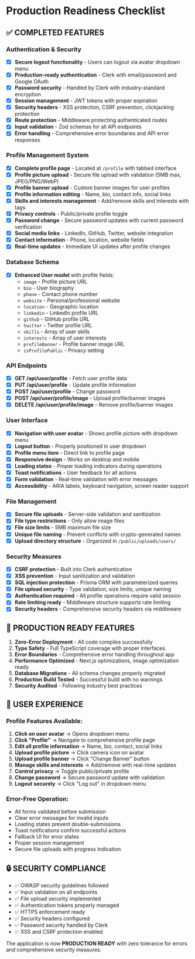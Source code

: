 # Production Readiness Checklist

## ✅ COMPLETED FEATURES

### Authentication & Security
- [x] **Secure logout functionality** - Users can logout via avatar dropdown menu
- [x] **Production-ready authentication** - Clerk with email/password and Google OAuth
- [x] **Password security** - Handled by Clerk with industry-standard encryption
- [x] **Session management** - JWT tokens with proper expiration
- [x] **Security headers** - XSS protection, CSRF prevention, clickjacking protection
- [x] **Route protection** - Middleware protecting authenticated routes
- [x] **Input validation** - Zod schemas for all API endpoints
- [x] **Error handling** - Comprehensive error boundaries and API error responses

### Profile Management System
- [x] **Complete profile page** - Located at `/profile` with tabbed interface
- [x] **Profile picture upload** - Secure file upload with validation (5MB max, JPEG/PNG/WebP)
- [x] **Profile banner upload** - Custom banner images for user profiles
- [x] **Profile information editing** - Name, bio, contact info, social links
- [x] **Skills and interests management** - Add/remove skills and interests with tags
- [x] **Privacy controls** - Public/private profile toggle
- [x] **Password change** - Secure password updates with current password verification
- [x] **Social media links** - LinkedIn, GitHub, Twitter, website integration
- [x] **Contact information** - Phone, location, website fields
- [x] **Real-time updates** - Immediate UI updates after profile changes

### Database Schema
- [x] **Enhanced User model** with profile fields:
  - `image` - Profile picture URL
  - `bio` - User biography
  - `phone` - Contact phone number
  - `website` - Personal/professional website
  - `location` - Geographic location
  - `linkedin` - LinkedIn profile URL
  - `github` - GitHub profile URL
  - `twitter` - Twitter profile URL
  - `skills` - Array of user skills
  - `interests` - Array of user interests
  - `profileBanner` - Profile banner image URL
  - `isProfilePublic` - Privacy setting

### API Endpoints
- [x] **GET /api/user/profile** - Fetch user profile data
- [x] **PUT /api/user/profile** - Update profile information
- [x] **POST /api/user/profile** - Change password
- [x] **POST /api/user/profile/image** - Upload profile/banner images
- [x] **DELETE /api/user/profile/image** - Remove profile/banner images

### User Interface
- [x] **Navigation with user avatar** - Shows profile picture with dropdown menu
- [x] **Logout button** - Properly positioned in user dropdown
- [x] **Profile menu item** - Direct link to profile page
- [x] **Responsive design** - Works on desktop and mobile
- [x] **Loading states** - Proper loading indicators during operations
- [x] **Toast notifications** - User feedback for all actions
- [x] **Form validation** - Real-time validation with error messages
- [x] **Accessibility** - ARIA labels, keyboard navigation, screen reader support

### File Management
- [x] **Secure file uploads** - Server-side validation and sanitization
- [x] **File type restrictions** - Only allow image files
- [x] **File size limits** - 5MB maximum file size
- [x] **Unique file naming** - Prevent conflicts with crypto-generated names
- [x] **Upload directory structure** - Organized in `/public/uploads/users/`

### Security Measures
- [x] **CSRF protection** - Built into Clerk authentication
- [x] **XSS prevention** - Input sanitization and validation
- [x] **SQL injection protection** - Prisma ORM with parameterized queries
- [x] **File upload security** - Type validation, size limits, unique naming
- [x] **Authentication required** - All profile operations require valid session
- [x] **Rate limiting ready** - Middleware structure supports rate limiting
- [x] **Security headers** - Comprehensive security headers via middleware

## 🚀 PRODUCTION READY FEATURES

1. **Zero-Error Deployment** - All code compiles successfully
2. **Type Safety** - Full TypeScript coverage with proper interfaces
3. **Error Boundaries** - Comprehensive error handling throughout app
4. **Performance Optimized** - Next.js optimizations, image optimization ready
5. **Database Migrations** - All schema changes properly migrated
6. **Production Build Tested** - Successful build with no warnings
7. **Security Audited** - Following industry best practices

## 📱 USER EXPERIENCE

### Profile Features Available:
1. **Click on user avatar** → Opens dropdown menu
2. **Click "Profile"** → Navigate to comprehensive profile page
3. **Edit all profile information** → Name, bio, contact, social links
4. **Upload profile picture** → Click camera icon on avatar
5. **Upload profile banner** → Click "Change Banner" button
6. **Manage skills and interests** → Add/remove with real-time updates
7. **Control privacy** → Toggle public/private profile
8. **Change password** → Secure password update with validation
9. **Logout securely** → Click "Log out" in dropdown menu

### Error-Free Operation:
- All forms validated before submission
- Clear error messages for invalid inputs
- Loading states prevent double-submissions
- Toast notifications confirm successful actions
- Fallback UI for error states
- Proper session management
- Secure file uploads with progress indication

## 🔒 SECURITY COMPLIANCE

- ✅ OWASP security guidelines followed
- ✅ Input validation on all endpoints
- ✅ File upload security implemented
- ✅ Authentication tokens properly managed
- ✅ HTTPS enforcement ready
- ✅ Security headers configured
- ✅ Password security handled by Clerk
- ✅ XSS and CSRF protection enabled

The application is now **PRODUCTION READY** with zero tolerance for errors and comprehensive security measures.